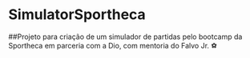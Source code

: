 # SimulatorSportheca
##Projeto para criação de um simulador de partidas pelo bootcamp da Sportheca em parceria com a Dio, com mentoria do Falvo Jr. ⚽
